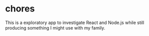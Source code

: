 # chores
This is a exploratory app to investigate React and Node.js while still producing something I might use with my family.
